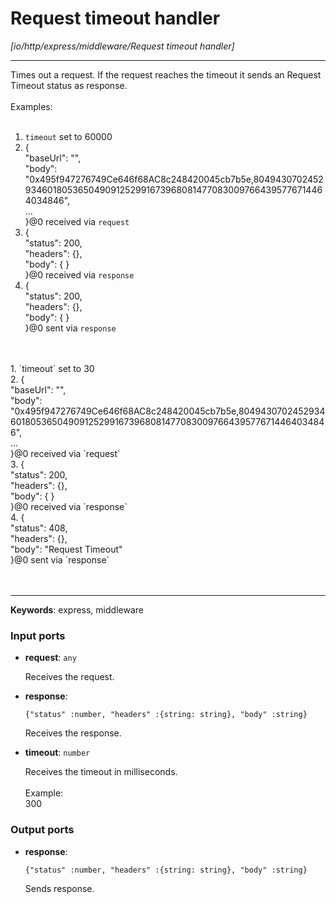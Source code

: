 # Request timeout handler

_[io/http/express/middleware/Request timeout handler]_

---

Times out a request. If the request reaches the timeout it sends an Request Timeout status as response. <br>
<br>
Examples:<br>
<br>
1. `timeout` set to 60000<br>
2. {<br>
  "baseUrl": "",<br>
  "body": "0x495f947276749Ce646f68AC8c248420045cb7b5e,80494307024529346018053650490912529916739680814770830097664395776714464034846",<br>
...<br>
}@0 received via `request`<br>
3. {<br>
  "status": 200,<br>
  "headers": {},<br>
  "body": { }<br>
}@0 received via `response`<br>
4. {<br>
  "status": 200,<br>
  "headers": {},<br>
  "body": { }<br>
}@0 sent via `response`<br>
<br>
<br>
1. `timeout` set to 30<br>
2. {<br>
  "baseUrl": "",<br>
  "body": "0x495f947276749Ce646f68AC8c248420045cb7b5e,80494307024529346018053650490912529916739680814770830097664395776714464034846",<br>
...<br>
}@0 received via `request`<br>
3. {<br>
  "status": 200,<br>
  "headers": {},<br>
  "body": { }<br>
}@0 received via `response`<br>
4. {<br>
  "status": 408,<br>
  "headers": {},<br>
  "body": "Request Timeout"<br>
}@0 sent via `response`<br>
<br>
<br>

---

__Keywords__: express, middleware

### Input ports

* __request__: ` any `


    Receives the request.<br>


* __response__: 
    ```
    {"status" :number, "headers" :{string: string}, "body" :string}
    ```


    Receives the response.<br>


* __timeout__: ` number `


    Receives the timeout in milliseconds.<br>
    <br>
    Example: <br>
    300<br>

### Output ports

* __response__: 
    ```
    {"status" :number, "headers" :{string: string}, "body" :string}
    ```


    Sends response.<br>

